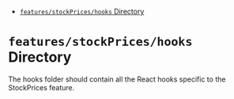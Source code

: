 <!-- START doctoc generated TOC please keep comment here to allow auto update -->
<!-- DON'T EDIT THIS SECTION, INSTEAD RE-RUN doctoc TO UPDATE -->

- [`features/stockPrices/hooks` Directory](#featuresstockpriceshooks-directory)

<!-- END doctoc generated TOC please keep comment here to allow auto update -->

# `features/stockPrices/hooks` Directory

The hooks folder should contain all the React hooks specific to the StockPrices feature.
